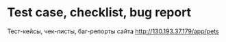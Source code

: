 #  Test case, checklist, bug report
Тест-кейсы, чек-листы, баг-репорты сайта http://130.193.37.179/app/pets
